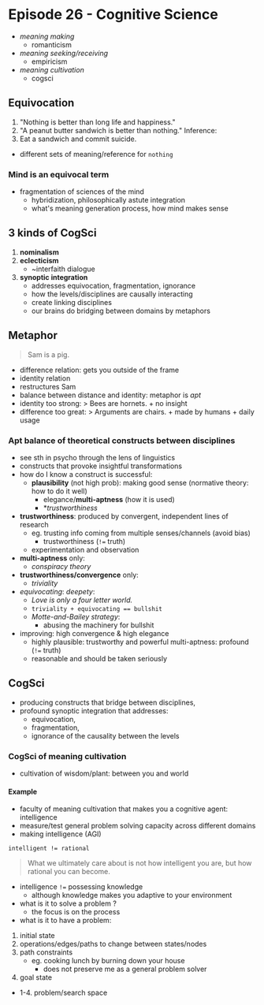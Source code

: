 # Episode 26 - Cognitive Science

+ *meaning making*
    + romanticism
+ *meaning seeking/receiving*
    + empiricism
+ *meaning cultivation*
    + cogsci

## Equivocation

1. "Nothing is better than long life and happiness."
2. "A peanut butter sandwich is better than nothing."
Inference:
3. Eat a sandwich and commit suicide.

+ different sets of meaning/reference for `nothing`

### Mind is an equivocal term

+ fragmentation of sciences of the mind
    + hybridization, philosophically astute integration
    + what's meaning generation process, how mind makes sense

## 3 kinds of CogSci

1. **nominalism**
2. **eclecticism**
    + ~interfaith dialogue
3. **synoptic integration**
     + addresses equivocation, fragmentation, ignorance
     + how the levels/disciplines are causally interacting
     + create linking disciplines
     + our brains do bridging between domains by metaphors

## Metaphor

> Sam is a pig.

+ difference relation: gets you outside of the frame
+ identity relation
+ restructures Sam
+ balance between distance and identity: metaphor is *apt*
+ identity too strong: > Bees are hornets.
      + no insight
+ difference too great: > Arguments are chairs.
      + made by humans
      + daily usage

### Apt balance of theoretical constructs between disciplines

+ see sth in psycho through the lens of linguistics
+ constructs that provoke insightful transformations
+ how do I know a construct is successful:
    + __**plausibility**__ (not high prob): making good sense (normative theory: how to do it well)
        + elegance/**multi-aptness** (how it is used)
        + **trustworthiness*
+ **trustworthiness**: produced by convergent, independent lines of research
    + eg. trusting info coming from multiple senses/channels (avoid bias)
        + trustworthiness (`!=` truth)
    + experimentation and observation
+ **multi-aptness** only:
    + *conspiracy theory*
+ **trustworthiness/convergence** only:
    + *triviality*
+ *equivocating*: *deepety*:
    + *Love is only a four letter world.*
    + `triviality + equivocating == bullshit`
    + *Motte-and-Bailey strategy*:
        + abusing the machinery for bullshit
+ improving: high convergence & high elegance
    + highly plausible: trustworthy and powerful multi-aptness: profound (`!=` truth)
    + reasonable and should be taken seriously

## CogSci

+ producing constructs that bridge between disciplines,
+ profound synoptic integration that addresses:
    + equivocation,
    + fragmentation,
    + ignorance of the causality between the levels

### CogSci of meaning cultivation

+ cultivation of wisdom/plant: between you and world

#### Example

+ faculty of meaning cultivation that makes you a cognitive agent: intelligence
+ measure/test general problem solving capacity across different domains
+ making intelligence (AGI)

`intelligent != rational`

> What we ultimately care about is not how intelligent you are, but how rational you can become.

+ intelligence `!=` possessing knowledge
    + although knowledge makes you adaptive to your environment
+ what is it to solve a problem ?
    + the focus is on the process
+ what is it to have a problem:

1. initial state
2. operations/edges/paths to change between states/nodes
3. path constraints
    + eg. cooking lunch by burning down your house
        + does not preserve me as a general problem solver
4. goal state

+ 1-4. problem/search space
